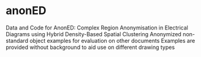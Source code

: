 # anonED
Data and Code for AnonED: Complex Region Anonymisation in Electrical Diagrams using Hybrid Density-Based Spatial Clustering
Anonymized non-standard object examples for evaluation on other documents
Examples are provided without background to aid use on different drawing types
